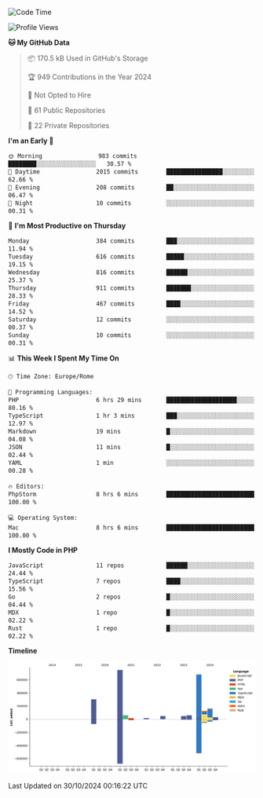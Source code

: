 <!--START_SECTION:waka-->
![Code Time](http://img.shields.io/badge/Code%20Time-5%2C411%20hrs%2019%20mins-blue)

![Profile Views](http://img.shields.io/badge/Profile%20Views-0-blue)

**🐱 My GitHub Data** 

> 📦 170.5 kB Used in GitHub's Storage 
 > 
> 🏆 949 Contributions in the Year 2024
 > 
> 🚫 Not Opted to Hire
 > 
> 📜 61 Public Repositories 
 > 
> 🔑 22 Private Repositories 
 > 
**I'm an Early 🐤** 

```text
🌞 Morning                983 commits         ████████░░░░░░░░░░░░░░░░░   30.57 % 
🌆 Daytime                2015 commits        ████████████████░░░░░░░░░   62.66 % 
🌃 Evening                208 commits         ██░░░░░░░░░░░░░░░░░░░░░░░   06.47 % 
🌙 Night                  10 commits          ░░░░░░░░░░░░░░░░░░░░░░░░░   00.31 % 
```
📅 **I'm Most Productive on Thursday** 

```text
Monday                   384 commits         ███░░░░░░░░░░░░░░░░░░░░░░   11.94 % 
Tuesday                  616 commits         █████░░░░░░░░░░░░░░░░░░░░   19.15 % 
Wednesday                816 commits         ██████░░░░░░░░░░░░░░░░░░░   25.37 % 
Thursday                 911 commits         ███████░░░░░░░░░░░░░░░░░░   28.33 % 
Friday                   467 commits         ████░░░░░░░░░░░░░░░░░░░░░   14.52 % 
Saturday                 12 commits          ░░░░░░░░░░░░░░░░░░░░░░░░░   00.37 % 
Sunday                   10 commits          ░░░░░░░░░░░░░░░░░░░░░░░░░   00.31 % 
```


📊 **This Week I Spent My Time On** 

```text
🕑︎ Time Zone: Europe/Rome

💬 Programming Languages: 
PHP                      6 hrs 29 mins       ████████████████████░░░░░   80.16 % 
TypeScript               1 hr 3 mins         ███░░░░░░░░░░░░░░░░░░░░░░   12.97 % 
Markdown                 19 mins             █░░░░░░░░░░░░░░░░░░░░░░░░   04.08 % 
JSON                     11 mins             █░░░░░░░░░░░░░░░░░░░░░░░░   02.44 % 
YAML                     1 min               ░░░░░░░░░░░░░░░░░░░░░░░░░   00.28 % 

🔥 Editors: 
PhpStorm                 8 hrs 6 mins        █████████████████████████   100.00 % 

💻 Operating System: 
Mac                      8 hrs 6 mins        █████████████████████████   100.00 % 
```

**I Mostly Code in PHP** 

```text
JavaScript               11 repos            ██████░░░░░░░░░░░░░░░░░░░   24.44 % 
TypeScript               7 repos             ████░░░░░░░░░░░░░░░░░░░░░   15.56 % 
Go                       2 repos             █░░░░░░░░░░░░░░░░░░░░░░░░   04.44 % 
MDX                      1 repo              █░░░░░░░░░░░░░░░░░░░░░░░░   02.22 % 
Rust                     1 repo              █░░░░░░░░░░░░░░░░░░░░░░░░   02.22 % 
```



**Timeline**

![Lines of Code chart](https://raw.githubusercontent.com/frnwtr/frnwtr/main/assets/bar_graph.png)


 Last Updated on 30/10/2024 00:16:22 UTC
<!--END_SECTION:waka-->